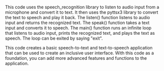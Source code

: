 This code uses the speech_recognition library to listen to audio input from a microphone and convert it to text. It then uses the pyttsx3 library to convert the text to speech and play it back. The listen() function listens to audio input and returns the recognized text. The speak() function takes a text input and converts it to speech. The main() function runs an infinite loop that listens to audio input, prints the recognized text, and plays the text as speech. The loop can be exited by saying "exit".

This code creates a basic speech-to-text and text-to-speech application that can be used to create an inclusive user interface. With this code as a foundation, you can add more advanced features and functions to the application.
